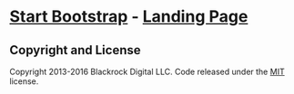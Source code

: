 # [Start Bootstrap](http://startbootstrap.com/) - [Landing Page](http://startbootstrap.com/template-overviews/landing-page/)


## Copyright and License

Copyright 2013-2016 Blackrock Digital LLC. Code released under the [MIT](https://github.com/BlackrockDigital/startbootstrap-landing-page/blob/gh-pages/LICENSE) license.

